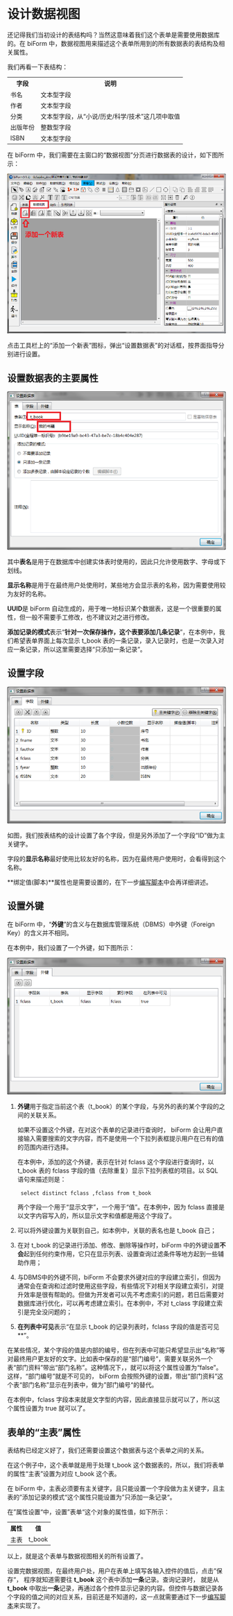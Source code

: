 ﻿# 设计数据视图

还记得我们当初设计的表结构吗？当然这意味着我们这个表单是需要使用数据库的。在 biForm 中，数据视图用来描述这个表单所用到的所有数据表的表结构及相关属性。

我们再看一下表结构：

<table>
	<tr>
		<th>字段</th>
		<th>说明</th>
	</tr>
	<tr>
		<td>书名</td>
		<td>文本型字段</td>
	</tr>
	<tr>
		<td>作者</td>
		<td>文本型字段</td>
	</tr>
	<tr>
		<td>分类</td>
		<td>文本型字段，从“小说/历史/科学/技术”这几项中取值</td>
	</tr>
	<tr>
		<td>出版年份</td>
		<td>整数型字段</td>
	</tr>
	<tr>
		<td>ISBN</td>
		<td>文本型字段</td>
	</tr>
</table>

在 biForm 中，我们需要在主窗口的“数据视图”分页进行数据表的设计，如下图所示：

![数据视图](first_6.png)

点击工具栏上的“添加一个新表”图标，弹出“设置数据表”的对话框，按界面指导分别进行设置。

## 设置数据表的主要属性

![数据表](first_7.png)

其中**表名**是用于在数据库中创建实体表时使用的，因此只允许使用数字、字母或下划线。

**显示名称**是用于在最终用户处使用时，某些地方会显示表的名称，因为需要使用较为友好的名称。

**UUID**是 biForm 自动生成的，用于唯一地标识某个数据表，这是一个很重要的属性，但一般不需要手工修改，也不建议对之进行修改。

**添加记录的模式**表示“**针对一次保存操作，这个表要添加几条记录**”，在本例中，我们希望表单界面上每次显示 t_book 表的一条记录，录入记录时，也是一次录入对应一条记录，所以这里需要选择“只添加一条记录”。

## 设置字段

![字段](first_8.png)

如图，我们按表结构的设计设置了各个字段，但是另外添加了一个字段“ID”做为主关键字。

字段的**显示名称**最好使用比较友好的名称，因为在最终用户使用时，会看得到这个名称。

**绑定值(脚本)**属性也是需要设置的，在下一步[编写脚本](guides/first_form_3)中会再详细讲述。

## 设置外键

在 biForm 中，“**外键**”的含义与在数据库管理系统（DBMS）中外键（Foreign Key）的含义并不相同。

在本例中，我们设置了一个外键，如下图所示：

![外键](first_9.png)

1. **外键**用于指定当前这个表（t_book）的某个字段，与另外的表的某个字段的之间的关联关系。

	如果不设置这个外键，在对这个表单的记录进行查询时， biForm 会让用户直接输入需要搜索的文字内容，而不是使用一个下拉列表框提示用户在已有的值的范围内进行选择。

	在本例中，添加的这个外键，表示在针对 fclass 这个字段进行查询时，以 t_book 表的 fclass 字段的值（去除重复）显示下拉列表框的项目。以 SQL 语句来描述则是：

		select distinct fclass ,fclass from t_book 

	两个字段一个用于“显示文字”，一个用于“值”。在本例中，因为 fclass 直接是以文字内容写入的，所以显示文字和值都是用这个字段了。

2. 可以将外键设置为关联到自己，如本例中，关联的表名也是 t_book 自己；

3. 在对 t_book 的记录进行添加、修改、删除等操作时，biForm 中的外键设置**不会**起到任何约束作用，它只在显示列表、设置查询过滤条件等地方起到一些辅助作用；

4. 与DBMS中的外键不同，biForm 不会要求外键对应的字段建立索引，但因为通常会在查询和过滤时使用这些字段，有些情况下对相关字段建立索引，对提升效率是很有帮助的。但做为开发者可以先不考虑索引的问题，若日后需要对数据库进行优化，可以再考虑建立索引。在本例中，不对 t_class 字段建立索引是完全没问题的；

5. **在列表中可见**表示“在显示 t_book 的记录列表时，fclass 字段的值是否可见**”。

在某些情况，某个字段的值是内部的编号，但在列表中可能只希望显示出“名称”等对最终用户更友好的文字。比如表中保存的是“部门编号”，需要关联另外一个表“部门资料”带出“部门名称”。这种情况下，，就可以将这个属性设置为“false”。这样，“部门编号”就是不可见的， biForm 会按照外键的设置，带出“部门资料”这个表“部门名称”显示在列表中，做为”部门编号“的替代。

在本例中，fclass 字段本来就是文字型的内容，因此直接显示就可以了，所以这个属性设置为 true 就可以了。

## 表单的“主表”属性

表结构已经定义好了，我们还需要设置这个数据表与这个表单之间的关系。

在这个例子中，这个表单就是用于处理 t_book 这个数据表的，所以，我们将表单的属性“主表”设置为对应 t_book 这个表。

在 biForm 中，主表必须要有主关键字，且只能设置一个字段做为主关键字，且主表的”添加记录的模式“这个属性只能设置为”只添加一条记录“。

在”属性设置“中，设置”表单“这个对象的属性值，如下所示：

<table>
	<tr>
		<th>属性</th>
		<th>值</th>
	</tr>
	<tr>
		<td>主表</td>
		<td>t_book</td>
	</tr>
</table>

以上，就是这个表单与数据视图相关的所有设置了。

设置完数据视图，在最终用户处，用户在表单上填写各输入控件的值后，点击”保存“， 程序就知道需要往 **t_book** 这个表中添加**一条**记录。查询记录时， 就是从 **t_book** 中取出**一条**记录，再通过各个控件显示记录的内容。但控件与数据记录各个字段的值之间的对应关系，目前还是不知道的，这一点就需要通过下一步[编写脚本](guides/first_form_3)来实现了。










